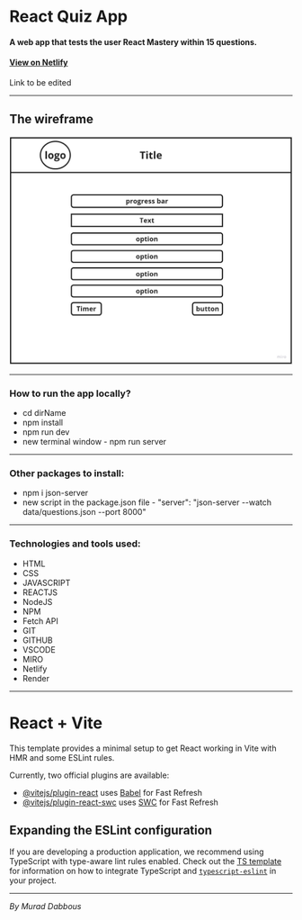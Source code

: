 # React Quiz App

#### A web app that tests the user React Mastery within 15 questions.

#### [View on Netlify](https://assessment-in-react.netlify.app)

Link to be edited

---

## The wireframe

![alt text](public/wireframe.jpg)

---

### How to run the app locally?

- cd dirName
- npm install
- npm run dev
- new terminal window - npm run server

---

### Other packages to install:

- npm i json-server
- new script in the package.json file - "server": "json-server --watch data/questions.json --port 8000"

---

### Technologies and tools used:

- HTML
- CSS
- JAVASCRIPT
- REACTJS
- NodeJS
- NPM
- Fetch API
- GIT
- GITHUB
- VSCODE
- MIRO
- Netlify
- Render

---

# React + Vite

This template provides a minimal setup to get React working in Vite with HMR and some ESLint rules.

Currently, two official plugins are available:

- [@vitejs/plugin-react](https://github.com/vitejs/vite-plugin-react/blob/main/packages/plugin-react) uses [Babel](https://babeljs.io/) for Fast Refresh
- [@vitejs/plugin-react-swc](https://github.com/vitejs/vite-plugin-react/blob/main/packages/plugin-react-swc) uses [SWC](https://swc.rs/) for Fast Refresh

## Expanding the ESLint configuration

If you are developing a production application, we recommend using TypeScript with type-aware lint rules enabled. Check out the [TS template](https://github.com/vitejs/vite/tree/main/packages/create-vite/template-react-ts) for information on how to integrate TypeScript and [`typescript-eslint`](https://typescript-eslint.io) in your project.

---

_By Murad Dabbous_
